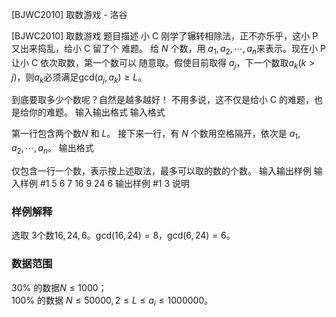 



[BJWC2010] 取数游戏 - 洛谷














[BJWC2010] 取数游戏
题目描述
小 C 刚学了辗转相除法，正不亦乐乎，这小 P 又出来捣乱，给小 C 留了个 难题。 给 $N$ 个数，用 $a_1,a_2, \cdots ,a_n$来表示。现在小 P 让小 C 依次取数，第一个数可以 随意取。假使目前取得 $a_j$，下一个数取$a_k(k>j)$，则$a_k$必须满足$\mathrm{gcd}(a_j,a_k)≥L$。 

到底要取多少个数呢？自然是越多越好！ 不用多说，这不仅是给小 C 的难题，也是给你的难题。
输入输出格式
输入格式

第一行包含两个数$N$ 和 $L$。 接下来一行，有 $N$ 个数用空格隔开，依次是 $a_1,a_2,\cdots ,a_n$。
输出格式

仅包含一行一个数，表示按上述取法，最多可以取的数的个数。
输入输出样例
输入样例 #1
5 6 
7 16 9 24 6
输出样例 #1
3
说明
### 样例解释

选取 $3$个数$16,24,6$。$\mathrm{gcd}(16,24)=8$，$\mathrm{gcd}(6,24)=6$。 

### 数据范围

30% 的数据$N≤1000$；   
100% 的数据 $N≤50 000,2≤L≤a_i≤1 000 000$。






